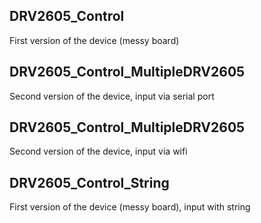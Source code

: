 ## DRV2605_Control 
First version of the device (messy board)

## DRV2605_Control_MultipleDRV2605
Second version of the device, input via serial port 

## DRV2605_Control_MultipleDRV2605
Second version of the device, input via wifi

## DRV2605_Control_String
First version of the device (messy board), input with string

